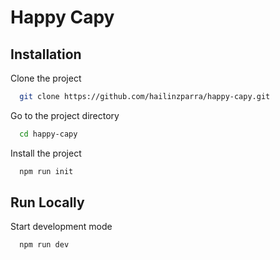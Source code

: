 # Happy Capy

## Installation

Clone the project

```bash
  git clone https://github.com/hailinzparra/happy-capy.git
```

Go to the project directory

```bash
  cd happy-capy
```

Install the project

```bash
  npm run init
```

## Run Locally

Start development mode

```bash
  npm run dev
```
